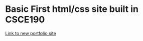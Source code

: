 # Basic First html/css site built in CSCE190
[Link to new portfolio site](https://stevendindl.github.io/portfolio/)

